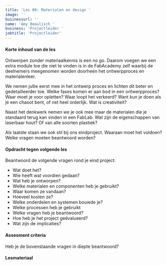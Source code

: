 ```yaml
---
title: 'Les 09: Materialen en design '
image: ''
businessurl: ''
name: 'Amy Beaulisch '
business: 'Projectleider '
jobtitle: 'Projectleider'
---
```

> 
#### Korte inhoud van de les
Ontwerpen zonder materiaalkennis is een no go. Daarom voegen we een extra module toe die niet te vinden is in de FabAcademy zelf waarbij de deelnemers meegenomen worden doorheen het ontwerpproces en materialenleer. 

We nemen jullie eerst mee in het ontwerp proces en lichten dit beter en gedetailleerder toe. Welke fases komen er aan bod in een ontwerpproces? Waar moet je voor opletten? Waar loopt het verkeerd? Want kun je doen als je een chaoot bent, of net heel orderlijk. Wat is creativiteit?

Naast het denkwerk nemen we je ook mee maar de materialen die je standaard terug kan vinden in een FabLab. Wat zijn de eigenschappen van laserbaar hout? Of van alle soorten plastiek? 

Als laatste staan we ook stil bij ons eindproject. Waaraan moet het voldoen? Welke vragen moeten beantwoord worden?

#### Opdracht tegen volgende les
Beantwoord de volgende vragen rond je eind project:
- Wat doet het?
- Wie heeft wat voordien gedaan?
- Wat heb je ontworpen?
- Welke materialen en componenten heb je gebruikt?
- Waar komen ze vandaan?
- Hoeveel kosten ze?
- Welke onderdelen en systemen bouwde je?
- Welke processen heb je gebruikt
- Welke vragen heb je beantwoord?
- Hoe heb je het project geëvalueerd?
- Wat zijn de implicaties? 

#### Assesment criteria
Heb je de bovenstaande vragen in diepte beantwoord? 

#### Lesmateriaal


<!--
- [Video van de les](https://www.youtube.com/watch?v=LFwHq78faFA)
- [Slides van de les](https://docs.google.com/presentation/d/1hBuEwP-9wuSchLKW6VBbPwHqiSWLA-sz4xnHZNudgQM/edit?usp=sharing)


#### Interesante links 

-->